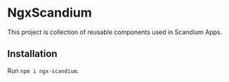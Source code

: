 # NgxScandium

This project is collection of reusable components used in Scandium Apps.

## Installation

Run `npm i ngx-scandium`.
